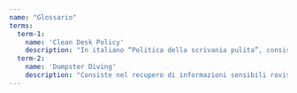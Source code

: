 ```yaml
---
name: "Glossario"
terms:
  term-1:
    name: 'Clean Desk Policy' 
    description: "In italiano “Politica della scrivania pulita”, consiste nel tenere sempre la scrivania sgombra da documenti alla fine della giornata lavorativa, o quando ci si allontana dalla propria postazione."
  term-2:
    name: 'Dumpster Diving'
    description: "Consiste nel recupero di informazioni sensibili rovistando nella spazzatura."
---
```


